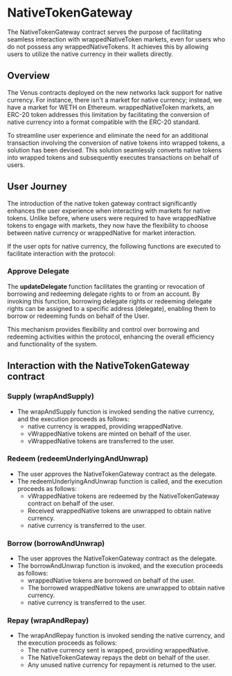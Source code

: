 # NativeTokenGateway

The NativeTokenGateway contract serves the purpose of facilitating seamless interaction with wrappedNativeToken markets, even for users who do not possess any wrappedNativeTokens. It achieves this by allowing users to utilize the native currency in their wallets directly.

## Overview
The Venus contracts deployed on the new networks lack support for native currency. For instance, there isn't a market for native currency; instead, we have a market for WETH on Ethereum. wrappedNativeToken markets, an ERC-20 token addresses this limitation by facilitating the conversion of native currency into a format compatible with the ERC-20 standard.

To streamline user experience and eliminate the need for an additional transaction involving the conversion of native tokens into wrapped tokens, a solution has been devised. This solution seamlessly converts native tokens into wrapped tokens and subsequently executes transactions on behalf of users.

## User Journey
The introduction of the native token gateway contract significantly enhances the user experience when interacting with markets for native tokens. Unlike before, where users were required to have wrappedNative tokens to engage with markets, they now have the flexibility to choose between native currency or wrappedNative for market interaction.

If the user opts for native currency, the following functions are executed to facilitate interaction with the protocol:

### Approve Delegate

The **updateDelegate** function facilitates the granting or revocation of borrowing and redeeming delegate rights to or from an account. By invoking this function, borrowing delegate rights or redeeming delegate rights can be assigned to a specific address (delegate), enabling them to borrow or redeeming funds on behalf of the User.

This mechanism provides flexibility and control over borrowing and redeeming activities within the protocol, enhancing the overall efficiency and functionality of the system.

## Interaction with the NativeTokenGateway contract

### Supply (**wrapAndSupply**)
- The wrapAndSupply function is invoked sending the native currency, and the execution proceeds as follows:
    - native currency is wrapped, providing wrappedNative.
    - vWrappedNative tokens are minted on behalf of the user.
    - vWrappedNative tokens are transferred to the user.

### Redeem (**redeemUnderlyingAndUnwrap**)
- The user approves the NativeTokenGateway contract as the delegate.
- The redeemUnderlyingAndUnwrap function is called, and the execution proceeds as follows:
  - vWrappedNative tokens are redeemed by the NativeTokenGateway contract on behalf of the user.
  - Received wrappedNative tokens are unwrapped to obtain native currency.
  - native currency is transferred to the user.

### Borrow (**borrowAndUnwrap**)
- The user approves the NativeTokenGateway contract as the delegate.
- The borrowAndUnwrap function is invoked, and the execution proceeds as follows:
  - wrappedNative tokens are borrowed on behalf of the user.
  - The borrowed wrappedNative tokens are unwrapped to obtain native currency.
  - native currency is transferred to the user.

### Repay (**wrapAndRepay**)
- The wrapAndRepay function is invoked sending the native currency, and the execution proceeds as follows:
    - The native currency sent is wrapped, providing wrappedNative.
    - The NativeTokenGateway repays the debt on behalf of the user.
    - Any unused native currency for repayment is returned to the user.
